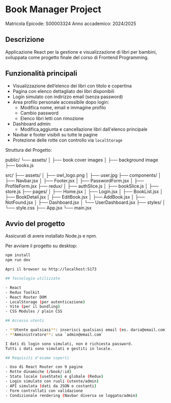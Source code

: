 # Book Manager Project

Matricola Epicode: S00003324
Anno accademico: 2024/2025

## Descrizione

Applicazione React per la gestione e visualizzazione di libri per bambini, sviluppata come progetto finale del corso di Frontend Programming. 

## Funzionalità principali

- Visualizzazione dell’elenco dei libri con titolo e copertina
- Pagina con elenco dettagliato dei libri disponibili
- Login simulato con indirizzo email (senza password)
- Area profilo personale accessibile dopo login:
	- Modifica nome, email e immagine profilo
	- Cambio password
	- Elenco libri letti con rimozione
- Dashboard admin:
	- Modifica,aggiunta e cancellazione libri dall'elenco principale
- Navbar e footer visibili su tutte le pagine
- Protezione delle rotte con controllo via `localStorage`

Struttura del Progetto:

public/
└── assets/
│ ├── book cover images
│ ├── background image
├── books.js

src/
├── assets/
│ ├── owl_logo.png
│ ├── user.jpg
├── components/
│ ├── Navbar.jsx
│ ├── Footer.jsx
│ ├── PasswordForm.jsx
│ ├── ProfileForm.jsx
├── redux/
│ ├── authSlice.js
│ ├── bookSlice.js
│ ├── store.js
├── pages/
│ ├── Home.jsx
│ ├── Login.jsx
│ ├── BookList.jsx
│ ├── BookDetail.jsx
│ ├── EditBook.jsx
│ ├── AddBook.jsx
│ ├── NotFound.jsx
│ ├── Dashboard.jsx
│ └── UserDashboard.jsx
├── styles/
│ └── style.css
├── App.jsx
└── main.jsx

## Avvio del progetto

Assicurati di avere installato Node.js e npm.

Per avviare il progetto su desktop:

```bash
npm install
npm run dev

Apri il browser su http://localhost:5173

## Tecnologie utilizzate

- React
- Redux Toolkit
- React Router DOM
- LocalStorage (per autenticazione)
- Vite (per il bundling)
- CSS Modules / plain CSS

## Accesso utenti

- **Utente qualsiasi**: inserisci qualsiasi email (es. dario@email.com)
- **Amministratore**: usa `admin@email.com`

I dati di login sono simulati, non è richiesta password.
Tutti i dati sono simulati e gestiti in locale.

## Requisiti d'esame coperti

- Uso di React Router con 9 pagine
- Rotte dinamiche (/book/:id)
- Stato locale (useState) e globale (Redux)
- Login simulato con ruoli (utente/admin)
- API simulata (dati da JSON o costanti)
- Form controllati con validazione
- Condizionale rendering (Navbar diversa se loggato/admin)

